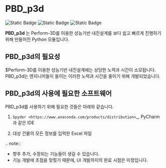 PBD_p3d
=========
![Static Badge](https://img.shields.io/badge/python-3.9.12-%233776AB?style=plastic&logo=Python)
![Static Badge](https://img.shields.io/badge/PyQt5-5.15.7-%2341CD52?style=plastic&logo=Qt)
![Static Badge](https://img.shields.io/badge/Sphinx-5.3.0-%23000000?style=plastic&logo=Sphinx)

**PBD_p3d** 는 Perform-3D를 이용한 성능기반 내진설계를 보다 쉽고 빠르게 진행하기 위해 만들어진 Python 모듈입니다.

PBD_p3d의 필요성
--------------------

$Perform-3D를 이용한 성능기반 내진설계에는 상당한 노력과 시간이 소모됩니다.  
PBD_p3d는 엔지니어들이 들이는 이러한 노력과 시간을 줄이기 위해 개발되었습니다.  

PBD_p3d의 사용에 필요한 소프트웨어
-------------------------------------





PBD_p3d를 사용하기 위해 필요한 것들은 아래와 같습니다.

1. `Spyder <https://www.anaconda.com/products/distribution>`_, PyCharm과 같은 IDE

2. 대상 건물의 모든 정보를 입력한 Excel 파일

.. note::
   * 향후 추가, 수정되는 기능들이 생길 수 있습니다.
   * 기능 개발에 초점을 맞췄기 때문에, UI 개발까지의 완료 시점은 미정입니다.